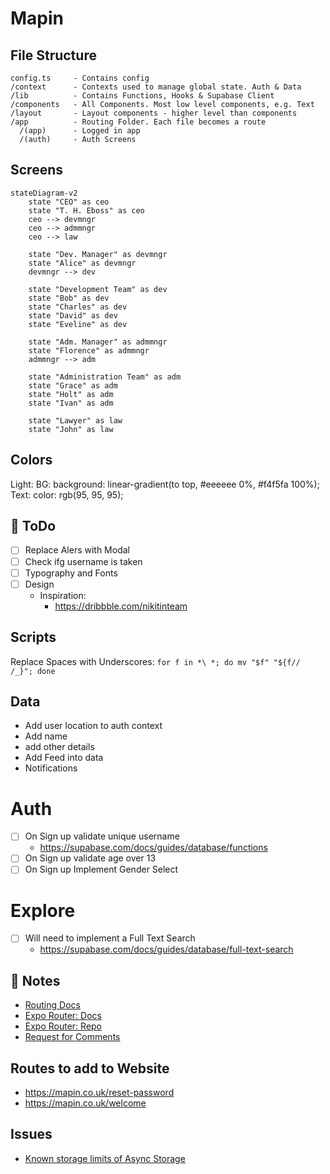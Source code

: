 # Mapin

## File Structure

```
config.ts     - Contains config
/context      - Contexts used to manage global state. Auth & Data
/lib          - Contains Functions, Hooks & Supabase Client
/components   - All Components. Most low level components, e.g. Text
/layout       - Layout components - higher level than components
/app          - Routing Folder. Each file becomes a route
  /(app)      - Logged in app
  /(auth)     - Auth Screens
```

## Screens

```mermaid
stateDiagram-v2
    state "CEO" as ceo
    state "T. H. Eboss" as ceo
    ceo --> devmngr
    ceo --> admmngr
    ceo --> law

    state "Dev. Manager" as devmngr
    state "Alice" as devmngr
    devmngr --> dev

    state "Development Team" as dev
    state "Bob" as dev
    state "Charles" as dev
    state "David" as dev
    state "Eveline" as dev

    state "Adm. Manager" as admmngr
    state "Florence" as admmngr
    admmngr --> adm

    state "Administration Team" as adm
    state "Grace" as adm
    state "Holt" as adm
    state "Ivan" as adm

    state "Lawyer" as law
    state "John" as law
```

## Colors

Light:
BG: background: linear-gradient(to top, #eeeeee 0%, #f4f5fa 100%);
Text: color: rgb(95, 95, 95);

## 🚀 ToDo

- [ ] Replace Alers with Modal
- [ ] Check ifg username is taken
- [ ] Typography and Fonts
- [ ] Design
  - Inspiration:
    - https://dribbble.com/nikitinteam

## Scripts

Replace Spaces with Underscores:
`for f in *\ *; do mv "$f" "${f// /_}"; done`

## Data

- Add user location to auth context
- Add name
- add other details
- Add Feed into data
- Notifications

# Auth

- [ ] On Sign up validate unique username
  - https://supabase.com/docs/guides/database/functions
- [ ] On Sign up validate age over 13
- [ ] On Sign up Implement Gender Select

# Explore

- [ ] Will need to implement a Full Text Search
  - https://supabase.com/docs/guides/database/full-text-search

## 📝 Notes

- [Routing Docs](https://expo.github.io/router/docs/features/routing)
- [Expo Router: Docs](https://expo.github.io/router)
- [Expo Router: Repo](https://github.com/expo/router)
- [Request for Comments](https://github.com/expo/router/discussions/1)

## Routes to add to Website

- https://mapin.co.uk/reset-password
- https://mapin.co.uk/welcome

## Issues

- [Known storage limits of Async Storage](https://react-native-async-storage.github.io/async-storage/docs/limits)
